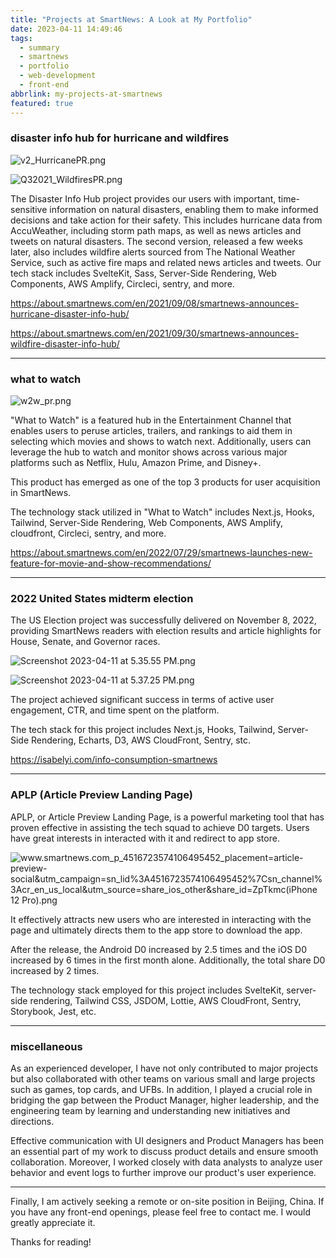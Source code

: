 ```yaml
---
title: "Projects at SmartNews: A Look at My Portfolio"
date: 2023-04-11 14:49:46
tags:
  - summary
  - smartnews
  - portfolio
  - web-development
  - front-end
abbrlink: my-projects-at-smartnews
featured: true
---
```


### disaster info hub for hurricane and wildfires

![v2_HurricanePR.png](https://p1-juejin.byteimg.com/tos-cn-i-k3u1fbpfcp/1ed1ab12c02644e184f156cd865b2642~tplv-k3u1fbpfcp-watermark.image?)

![Q32021_WildfiresPR.png](https://p1-juejin.byteimg.com/tos-cn-i-k3u1fbpfcp/6b6d7b0375744afda6d15d5a4d25ef35~tplv-k3u1fbpfcp-watermark.image?)

The Disaster Info Hub project provides our users with important, time-sensitive information on natural disasters, enabling them to make informed decisions and take action for their safety. This includes hurricane data from AccuWeather, including storm path maps, as well as news articles and tweets on natural disasters. The second version, released a few weeks later, also includes wildfire alerts sourced from The National Weather Service, such as active fire maps and related news articles and tweets. Our tech stack includes SvelteKit, Sass, Server-Side Rendering, Web Components, AWS Amplify, Circleci, sentry, and more.

https://about.smartnews.com/en/2021/09/08/smartnews-announces-hurricane-disaster-info-hub/

https://about.smartnews.com/en/2021/09/30/smartnews-announces-wildfire-disaster-info-hub/

---

### what to watch

![w2w_pr.png](https://p3-juejin.byteimg.com/tos-cn-i-k3u1fbpfcp/d976be4c1e104cfe94de9e9ce09da129~tplv-k3u1fbpfcp-watermark.image?)

"What to Watch" is a featured hub in the Entertainment Channel that enables users to peruse articles, trailers, and rankings to aid them in selecting which movies and shows to watch next. Additionally, users can leverage the hub to watch and monitor shows across various major platforms such as Netflix, Hulu, Amazon Prime, and Disney+.

This product has emerged as one of the top 3 products for user acquisition in SmartNews.

The technology stack utilized in "What to Watch" includes Next.js, Hooks, Tailwind, Server-Side Rendering, Web Components, AWS Amplify, cloudfront, Circleci, sentry, and more.

https://about.smartnews.com/en/2022/07/29/smartnews-launches-new-feature-for-movie-and-show-recommendations/

---

### 2022 United States midterm election

The US Election project was successfully delivered on November 8, 2022, providing SmartNews readers with election results and article highlights for House, Senate, and Governor races.

![Screenshot 2023-04-11 at 5.35.55 PM.png](https://p1-juejin.byteimg.com/tos-cn-i-k3u1fbpfcp/0b5bac7812f24e01b7c7983756da3f03~tplv-k3u1fbpfcp-watermark.image?)

![Screenshot 2023-04-11 at 5.37.25 PM.png](https://p1-juejin.byteimg.com/tos-cn-i-k3u1fbpfcp/5aa0774d504b4906b6c9044399ba9cb4~tplv-k3u1fbpfcp-watermark.image?)

The project achieved significant success in terms of active user engagement, CTR, and time spent on the platform.

The tech stack for this project includes Next.js, Hooks, Tailwind, Server-Side Rendering, Echarts, D3, AWS CloudFront, Sentry, stc.

https://isabelyi.com/info-consumption-smartnews

---

### APLP (Article Preview Landing Page)

APLP, or Article Preview Landing Page, is a powerful marketing tool that has proven effective in assisting the tech squad to achieve D0 targets. Users have great interests in interacted with it and redirect to app store.

![www.smartnews.com_p_4516723574106495452_placement=article-preview-social&utm_campaign=sn_lid%3A4516723574106495452%7Csn_channel%3Acr_en_us_local&utm_source=share_ios_other&share_id=ZpTkmc(iPhone 12 Pro).png](https://p1-juejin.byteimg.com/tos-cn-i-k3u1fbpfcp/99a4ee5569264105997705e4d2d0b751~tplv-k3u1fbpfcp-watermark.image?)

It effectively attracts new users who are interested in interacting with the page and ultimately directs them to the app store to download the app.

After the release, the Android D0 increased by 2.5 times and the iOS D0 increased by 6 times in the first month alone. Additionally, the total share D0 increased by 2 times.

The technology stack employed for this project includes SvelteKit, server-side rendering, Tailwind CSS, JSDOM, Lottie, AWS CloudFront, Sentry, Storybook, Jest, etc.

---

### miscellaneous

As an experienced developer, I have not only contributed to major projects but also collaborated with other teams on various small and large projects such as games, top cards, and UFBs. In addition, I played a crucial role in bridging the gap between the Product Manager, higher leadership, and the engineering team by learning and understanding new initiatives and directions.

Effective communication with UI designers and Product Managers has been an essential part of my work to discuss product details and ensure smooth collaboration. Moreover, I worked closely with data analysts to analyze user behavior and event logs to further improve our product's user experience.

---

Finally, I am actively seeking a remote or on-site position in Beijing, China. If you have any front-end openings, please feel free to contact me. I would greatly appreciate it.

Thanks for reading!
